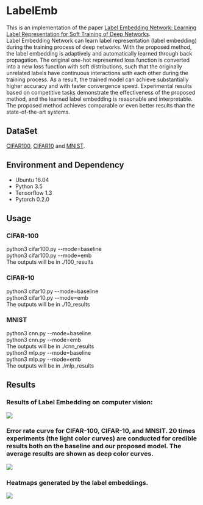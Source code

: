 # LabelEmb
This is an implementation of the paper [Label Embedding Network: Learning Label Representation for Soft Training of Deep Networks](https://xxxx).  
Label Embedding Network can learn label representation (label embedding) during the training process of deep networks. With the proposed method, the label embedding is adaptively and automatically learned through back propagation. The original one-hot represented loss function is converted into a new loss function with soft distributions, such that the originally unrelated labels have continuous interactions with each other during the training process. As a result, the trained model can achieve substantially higher accuracy and with faster convergence speed. Experimental results based on competitive tasks demonstrate the effectiveness of the proposed method, and the learned label embedding is reasonable and interpretable. The proposed method achieves comparable or even better results than the state-of-the-art systems.  
## DataSet
[CIFAR100](https://www.cs.toronto.edu/~kriz/cifar.html), [CIFAR10](https://www.cs.toronto.edu/~kriz/cifar.html) and [MNIST](http://yann.lecun.com/exdb/mnist/).
## Environment and Dependency
- Ubuntu 16.04
- Python 3.5
- Tensorflow 1.3
- Pytorch 0.2.0
## Usage
### CIFAR-100
python3 cifar100.py --mode=baseline  
python3 cifar100.py --mode=emb  
The outputs will be in ./100_results  
### CIFAR-10
python3 cifar10.py --mode=baseline  
python3 cifar10.py --mode=emb  
The outputs will be in ./10_results  
### MNIST
python3 cnn.py --mode=baseline  
python3 cnn.py --mode=emb  
The outputs will be in ./cnn_results  
python3 mlp.py --mode=baseline  
python3 mlp.py --mode=emb  
The outputs will be in ./mlp_results  
## Results
### Results of Label Embedding on computer vision:  
![](https://github.com/lancopku/LabelEmb/raw/master/fig/cv_tab.png)  

### Error rate curve for CIFAR-100, CIFAR-10, and MNSIT. 20 times experiments (the light color curves) are conducted for credible results both on the baseline and our proposed model. The average results are shown as deep color curves.  
![](https://github.com/lancopku/LabelEmb/raw/master/fig/cv_fig.png)  

### Heatmaps generated by the label embeddings.  
![](https://github.com/lancopku/LabelEmb/raw/master/fig/cv_heatmap.png)


